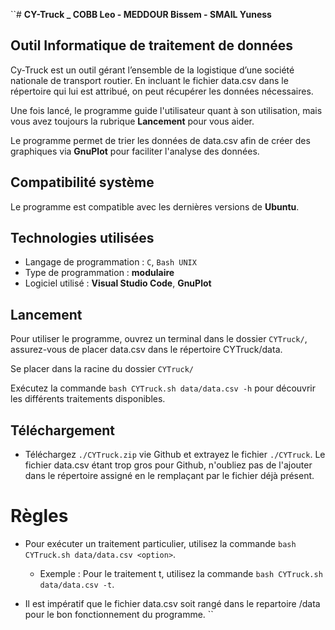 ``# **CY-Truck _ COBB Leo - MEDDOUR Bissem - SMAIL Yuness**

## Outil Informatique de traitement de données

Cy-Truck est un outil gérant l’ensemble de la logistique d’une société nationale de transport routier. En incluant le fichier data.csv dans le répertoire qui lui est attribué, on peut récupérer les données nécessaires.

Une fois lancé, le programme guide l'utilisateur quant à son utilisation, mais vous avez toujours la rubrique **Lancement** pour vous aider.

Le programme permet de trier les données de data.csv afin de créer des graphiques via **GnuPlot** pour faciliter l'analyse des données.

## Compatibilité système

Le programme est compatible avec les dernières versions de **Ubuntu**.

## Technologies utilisées

- Langage de programmation : `C`, `Bash UNIX`
- Type de programmation : **modulaire**
- Logiciel utilisé : **Visual Studio Code**, **GnuPlot**

## Lancement

Pour utiliser le programme, ouvrez un terminal dans le dossier `CYTruck/`, assurez-vous de placer data.csv dans le répertoire CYTruck/data. 

Se placer dans la racine du dossier `CYTruck/`

Exécutez la commande `bash CYTruck.sh data/data.csv -h` pour découvrir les différents traitements disponibles.

## Téléchargement

- Téléchargez `./CYTruck.zip` vie Github et extrayez le fichier `./CYTruck`. Le fichier data.csv étant trop gros pour Github, n'oubliez pas de l'ajouter dans le répertoire assigné en le remplaçant par le fichier déjà présent.

# Règles

- Pour exécuter un traitement particulier, utilisez la commande `bash CYTruck.sh data/data.csv <option>`.
  - Exemple : Pour le traitement t, utilisez la commande `bash CYTruck.sh data/data.csv -t`.
 
- Il est impératif que le fichier data.csv soit rangé dans le repartoire /data pour le bon fonctionnement du programme.
``
